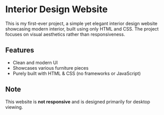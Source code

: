 # Interior Design Website

This is my first-ever project, a simple yet elegant interior design website showcasing modern interior, built using only HTML and CSS. The project focuses on visual aesthetics rather than responsiveness.

## Features
- Clean and modern UI
- Showcases various furniture pieces
- Purely built with HTML & CSS (no frameworks or JavaScript)

## Note
This website is **not responsive** and is designed primarily for desktop viewing.

